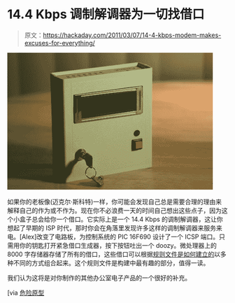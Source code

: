 # 14.4 Kbps 调制解调器为一切找借口

> 原文：<https://hackaday.com/2011/03/07/14-4-kbps-modem-makes-excuses-for-everything/>

![](img/b2fbbc1ef6c8b09da1543b1dcb74e1a8.png "fax-modem-makes-excuses")

如果你的老板像(迈克尔·斯科特)一样，你可能会发现自己总是需要合理的理由来解释自己的作为或不作为。现在你不必浪费一天的时间自己想出这些点子，因为这个小盒子总会给你一个借口。它实际上是一个 14.4 Kbps 的调制解调器，这让你想起了早期的 ISP 时代，那时你会在角落里发现许多这样的调制解调器来服务来电。[Alex]改变了电路板，为控制系统的 PIC 16F690 设计了一个 ICSP 端口。只需用你的钥匙打开紧急借口生成器，按下按钮吐出一个 doozy。微处理器上的 8000 字存储器存储了所有的借口，这些借口可以根据[规则文件是如何建立的](http://avtanski.net/projects/eeg/customize.html)以多种不同的方式组合起来。这个规则文件是构建中最有趣的部分，值得一读。

我们认为这将是对你制作的其他办公室电子产品的一个很好的补充。

[via [危险原型](http://dangerousprototypes.com/2011/03/03/emergency-excuse-generator-for-the-office/)